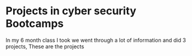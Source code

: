 # Projects in cyber security Bootcamps 
In my 6 month class I took we went through a lot of information and did 3 projects, These are the projects 
